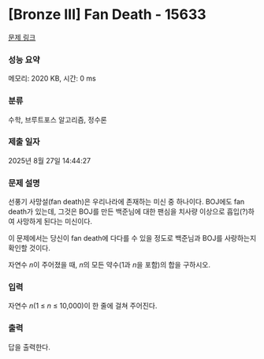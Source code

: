 # [Bronze III] Fan Death - 15633 

[문제 링크](https://www.acmicpc.net/problem/15633) 

### 성능 요약

메모리: 2020 KB, 시간: 0 ms

### 분류

수학, 브루트포스 알고리즘, 정수론

### 제출 일자

2025년 8월 27일 14:44:27

### 문제 설명

<p>선풍기 사망설(fan death)은 우리나라에 존재하는 미신 중 하나이다. BOJ에도 fan death가 있는데, 그것은 BOJ를 만든 백준님에 대한 팬심을 치사량 이상으로 흡입(?)하여 사망하게 된다는 미신이다.</p>

<p>이 문제에서는 당신이 fan death에 다다를 수 있을 정도로 백준님과 BOJ를 사랑하는지 확인할 것이다.</p>

<p>자연수 <em>n</em>이 주어졌을 때, <em>n</em>의 모든 약수(1과 <em>n</em>을 포함)의 합을 구하시오.</p>

### 입력 

 <p>자연수 <em>n</em>(1 ≤ <em>n</em> ≤ 10,000)이 한 줄에 걸쳐 주어진다.</p>

### 출력 

 <p>답을 출력한다.</p>

